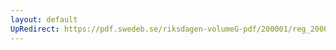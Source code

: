 ```yaml
---
layout: default
UpRedirect: https://pdf.swedeb.se/riksdagen-volumeG-pdf/200001/reg_200001/reg_200001_0525.pdf
---
```

